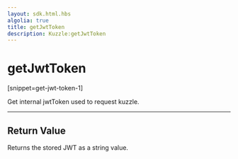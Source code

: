 ```yaml
---
layout: sdk.html.hbs
algolia: true
title: getJwtToken
description: Kuzzle:getJwtToken
---
```

  

# getJwtToken
[snippet=get-jwt-token-1]

Get internal jwtToken used to request kuzzle.

---

## Return Value

Returns the stored JWT as a string value.
